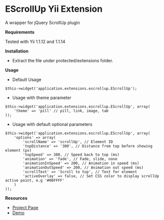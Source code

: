 EScrollUp Yii Extension
=========

A wrapper for jQuery ScrollUp plugin

**Requirements**

Tested with Yii 1.1.12 and 1.1.14


**Installation**

* Extract the file under protected/extensions folder.


**Usage**

 * Default Usage

```
$this->widget('application.extensions.escrollup.EScrollUp');
```

 * Usage with theme parameter

 
```
$this->widget('application.extensions.escrollup.EScrollUp', array(
    'theme' => 'pill' // pill, link, image, tab
));
```


 * Usage with default optional parameters
 

```
$this->widget('application.extensions.escrollup.EScrollUp', array(
    'options' => array(
        'scrollName' => 'scrollUp', // Element ID
        'topDistance' => '300', // Distance from top before showing element (px)
        'topSpeed' => 300, // Speed back to top (ms)
        'animation' => 'fade', // Fade, slide, none
        'animationInSpeed' => 200, // Animation in speed (ms)
        'animationOutSpeed' => 200, // Animation out speed (ms)
        'scrollText' => 'Scroll to top', // Text for element
        'activeOverlay' => false, // Set CSS color to display scrollUp active point, e.g '#00FFFF'
    )
));
```

**Resources**

 * [Project Page](http://markgoodyear.com/2013/01/scrollup-jquery-plugin/)
 * [Demo](http://markgoodyear.com/labs/scrollup/)
